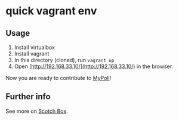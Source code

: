 quick vagrant env
=================

## Usage

1. Install virtualbox
2. Install vagrant
3. In this directory (cloned), run `vagrant up`
4. Open [http://192.168.33.10/](http://192.168.33.10/) in the browser.

Now you are ready to contribute to [MyPoll](https://github.com/AsemKhatib/MyPoll-OOP-PHP-Poll-system)!

## Further info

See more on [Scotch Box](https://github.com/scotch-io/scotch-box).